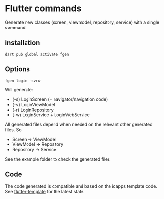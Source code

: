 # Flutter commands

Generate new classes (screen, viewmodel, repository, service) with a single command

## installation 
`dart pub global activate fgen`

## Options

```
fgen login -svrw
```
Will generate:
- (-s) LoginScreen (+ navigator/navigation code)
- (-v) LoginViewModel
- (-r) LoginRepository
- (-w) LoginService + LoginWebService

All generated files depend when needed on the relevant other generated files. So 
- Screen -> ViewModel
- ViewModel -> Repository
- Repository -> Service

See the example folder to check the generated files

## Code

The code generated is compatible and based on the icapps template code. See [flutter-template](https://github.com/icapps/flutter-template) for the latest state.
